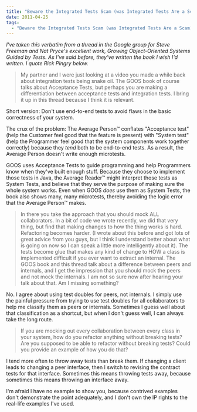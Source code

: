```yaml
---
title: "Beware the Integrated Tests Scam (was Integrated Tests Are a Scam): No conflict with GOOS"
date: 2011-04-25
tags:
  - "Beware the Integrated Tests Scam (was Integrated Tests Are a Scam)"
---
```

*I've taken this verbatim from a thread in the Google group for Steve Freeman and Nat Pryce's excellent work, Growing Object-Oriented Systems Guided by Tests. As I've said before, they've written the book I wish I'd written. I quote Rick Pingry below.*

> My partner and I were just looking at a video you made a while back
> about integration tests being snake oil.  The GOOS book of course
> talks about Acceptance Tests, but perhaps you are making a
> differentiation between acceptance tests and integration tests.  I
> bring it up in this thread because I think it is relevant.

Short version: Don't use end-to-end tests to avoid flaws in the basic
correctness of your system.

The crux of the problem: The Average Person™ conflates "Acceptance
test" (help the Customer feel good that the feature is present) with
"System test" (help the Programmer feel good that the system
components work together correctly) because they *tend* both to be
end-to-end tests. As a result, the Average Person doesn't write enough
microtests.

GOOS uses Acceptance Tests to guide programming and help Programmers
know when they've built enough stuff. Because they choose to implement
those tests in Java, the Average Reader™ might interpret those tests
as System Tests, and believe that they serve the purpose of making
sure the whole system works. Even when GOOS *does* use them as System
Tests, the book also shows many, many microtests, thereby avoiding the
logic error that the Average Person™ makes.

> In there
> you take the approach that you should mock ALL collaborators.  In a
> bit of code we wrote recently, we did that very thing, but find that
> making changes to how the thing works is hard.  Refactoring becomes
> harder.  (I wrote about this before and got lots of great advice from
> you guys, but I think I understand better about what is going on now
> so I can speak a little more intelligently about it).  The tests
> become glue that makes any kind of change to HOW a class is
> implemented difficult if you ever want to extract an internal.  The
> GOOS book and this thread talk about a difference between peers and
> internals, and I get the impression that you should mock the peers and
> not mock the internals.  I am not so sure now after hearing your talk
> about that.  Am I missing something?

No. I agree about using test doubles for peers, not internals. I
simply use the painful pressure from trying to use test doubles for
all collaborators to help me classify them as peers or internals.
Sometimes I guess well about that classification as a shortcut, but
when I don't guess well, I can always take the long route.

>  If you are mocking out every
> collaboration between every class in your system, how do you refactor
> anything without breaking tests?  Are you supposed to be able to
> refactor without breaking tests?  Could you provide an example of how
> you do that?

I tend more often to throw away tests than break them. If changing a
client leads to changing a peer interface, then I switch to revising
the contract tests for that interface. Sometimes this means throwing
tests away, because sometimes this means throwing an interface away.

I'm afraid I have no example to show you, because contrived examples
don't demonstrate the point adequately, and I don't own the IP rights
to the real-life examples I've used.

